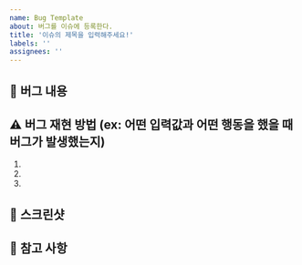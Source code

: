 ```yaml
---
name: Bug Template
about: 버그를 이슈에 등록한다.
title: '이슈의 제목을 입력해주세요!'
labels: ''
assignees: ''
---
```


## 🤷 버그 내용

## ⚠ 버그 재현 방법 (ex: 어떤 입력값과 어떤 행동을 했을 때 버그가 발생했는지)

1.
2.
3.

## 📸 스크린샷

## 👄 참고 사항
